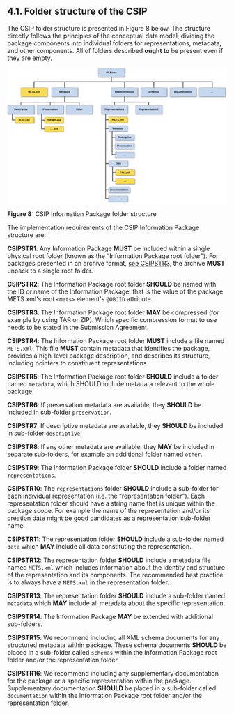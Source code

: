## 4.1.	Folder structure of the CSIP
The CSIP folder structure is presented in Figure 8 below. The structure directly follows the principles of the conceptual data model, dividing the package components into individual folders for representations, metadata, and other components. All of folders described **ought to** be present even if they are empty.

<a name="fig8"></a>
![IP Folder Structure](figs/fig_8_csip_struct.svg "CSIP Information Package folder structure.")

**Figure 8:** CSIP Information Package folder structure

The implementation requirements of the CSIP Information Package structure are:

<a name="CSIPSTR1"></a>
**CSIPSTR1**: Any Information Package **MUST** be included within a single physical root folder (known as the “Information Package root folder”). For packages presented in an archive format, [see CSIPSTR3](#CSIPSTR3), the archive **MUST** unpack to a single root folder.

<a name="CSIPSTR2"></a>
**CSIPSTR2**: The Information Package root folder **SHOULD** be named with the ID or name of the Information Package, that is the value of the package METS.xml's root `<mets>` element's `@OBJID` attribute.

<a name="CSIPSTR3"></a>
**CSIPSTR3**: The Information Package root folder **MAY** be compressed (for example by using TAR or ZIP). Which specific compression format to use needs to be stated in the Submission Agreement.

<a name="CSIPSTR4"></a>
**CSIPSTR4**: The Information Package root folder **MUST** include a file named `METS.xml`. This file **MUST** contain metadata that identifies the package, provides a high-level package description, and describes its structure, including pointers to constituent representations.

<a name="CSIPSTR5"></a>
**CSIPSTR5**: The Information Package root folder **SHOULD** include a folder named `metadata`, which SHOULD include metadata relevant to the whole package.

<a name="CSIPSTR6"></a>
**CSIPSTR6**: If preservation metadata are available, they **SHOULD** be included in sub-folder `preservation`.

<a name="CSIPSTR7"></a>
**CSIPSTR7**: If descriptive metadata are available, they **SHOULD** be included in sub-folder `descriptive`.

<a name="CSIPSTR8"></a>
**CSIPSTR8**: If any other metadata are available, they **MAY** be included in separate sub-folders, for example an additional folder named `other`.

<a name="CSIPSTR9"></a>
**CSIPSTR9**: The Information Package folder **SHOULD** include a folder named `representations`.

<a name="CSIPSTR10"></a>
**CSIPSTR10**: The `representations` folder **SHOULD** include a sub-folder for each individual representation (i.e. the “representation folder”). Each representation folder should have a string name that is unique within the package scope. For example the name of the representation and/or its creation date might be good candidates as a representation sub-folder name.

<a name="CSIPSTR11"></a>
**CSIPSTR11**: The representation folder **SHOULD** include a sub-folder named `data` which **MAY** include all data constituting the representation.

<a name="CSIPSTR12"></a>
**CSIPSTR12**: The representation folder **SHOULD** include a metadata file named `METS.xml` which includes information about the identity and structure of the representation and its components. The recommended best practice is to always have a `METS.xml` in the representation folder.

<a name="CSIPSTR13"></a>
**CSIPSTR13**: The representation folder **SHOULD** include a sub-folder named `metadata` which **MAY** include all metadata about the specific representation.

<a name="CSIPSTR14"></a>
**CSIPSTR14**: The Information Package **MAY** be extended with additional sub-folders.

<a name="CSIPSTR15"></a>
**CSIPSTR15**: We recommend including all XML schema documents for any structured metadata within package. These schema documents **SHOULD** be placed in a sub-folder called `schemas` within the Information Package root folder and/or the representation folder.

<a name="CSIPSTR16"></a>
**CSIPSTR16**: We recommend including any supplementary documentation for the package or a specific representation within the package. Supplementary documentation **SHOULD** be placed in a sub-folder called `documentation` within the Information Package root folder and/or the representation folder.
